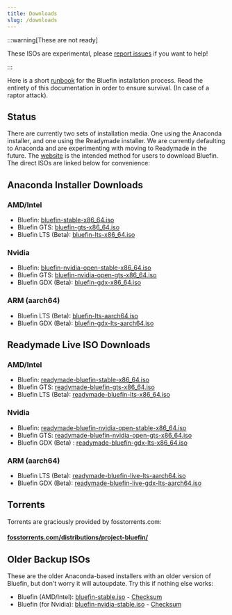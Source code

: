 ```yaml
---
title: Downloads
slug: /downloads
---
```


:::warning[These are not ready]

These ISOs are experimental, please [report issues](https://github.com/ublue-os/titanoboa/issues) if you want to help!

:::

Here is a short [runbook](https://www.pagerduty.com/resources/learn/what-is-a-runbook/) for the Bluefin installation process. Read the entirety of this documentation in order to ensure survival. (In case of a raptor attack).

## Status

There are currently two sets of installation media. One using the Anaconda installer, and one using the Readymade installer. We are currently defaulting to Anaconda and are experimenting with moving to Readymade in the future. The [website](https://projectbluefin.io) is the intended method for users to download Bluefin. The direct ISOs are linked below for convenience:

## Anaconda Installer Downloads

### AMD/Intel

- Bluefin: [bluefin-stable-x86_64.iso](https://download.projectbluefin.io/bluefin-stable-x86_64.iso)
- Bluefin GTS: [bluefin-gts-x86_64.iso](https://download.projectbluefin.io/bluefin-gts-x86_64.iso)
- Bluefin LTS (Beta): [bluefin-lts-x86_64.iso](https://download.projectbluefin.io/bluefin-lts-x86_64.iso)

### Nvidia

- Bluefin: [bluefin-nvidia-open-stable-x86_64.iso](https://download.projectbluefin.io/bluefin-nvidia-open-stable-x86_64.iso)
- Bluefin GTS: [bluefin-nvidia-open-gts-x86_64.iso](https://download.projectbluefin.io/bluefin-nvidia-open-gts-x86_64.iso)
- Bluefin GDX (Beta): [bluefin-gdx-x86_64.iso](https://download.projectbluefin.io/bluefin-gdx-lts-x86_64.iso)

### ARM (aarch64)

- Bluefin LTS (Beta): [bluefin-lts-aarch64.iso](https://download.projectbluefin.io/bluefin-lts-aarch64.iso)
- Bluefin GDX (Beta): [bluefin-gdx-lts-aarch64.iso](https://download.projectbluefin.io/bluefin-gdx-lts-aarch64.iso)

## Readymade Live ISO Downloads

### AMD/Intel

- Bluefin: [readymade-bluefin-stable-x86_64.iso](https://download.projectbluefin.io/readymade-bluefin-stable-x86_64.iso)
- Bluefin GTS: [readymade-bluefin-gts-x86_64.iso](https://download.projectbluefin.io/readymade-bluefin-gts-x86_64.iso)
- Bluefin LTS (Beta): [readymade-bluefin-lts-x86_64.iso](https://download.projectbluefin.io/readymade-bluefin-lts-x86_64.iso)

### Nvidia

- Bluefin: [readymade-bluefin-nvidia-open-stable-x86_64.iso](https://download.projectbluefin.io/readymade-bluefin-nvidia-open-stable-x86_64.iso)
- Bluefin GTS: [readymade-bluefin-nvidia-open-gts-x86_64.iso](https://download.projectbluefin.io/readymade-bluefin-nvidia-open-gts-x86_64.iso)
- Bluefin GDX (Beta) : [readymade-bluefin-gdx-lts-x86_64.iso](https://download.projectbluefin.io/readymade-bluefin-gdx-lts-x86_64.iso)

### ARM (aarch64)

- Bluefin LTS (Beta): [readymade-bluefin-live-lts-aarch64.iso](https://download.projectbluefin.io/readymade-bluefin-lts-aarch64.iso)
- Bluefin GDX (Beta): [readymade-bluefin-live-gdx-lts-aarch64.iso](https://download.projectbluefin.io/readymade-bluefin-gdx-lts-aarch64.iso)

## Torrents

Torrents are graciously provided by fosstorrents.com:

#### [fosstorrents.com/distributions/project-bluefin/](https://fosstorrents.com/distributions/project-bluefin/)

## Older Backup ISOs

These are the older Anaconda-based installers with an older version of Bluefin, but don't worry it will autoupdate. Try this if nothing else works:

- Bluefin (AMD/Intel): [bluefin-stable.iso](https://projectbluefin.dev/bluefin-stable.iso) - [Checksum](https://projectbluefin.dev/bluefin-stable.iso-CHECKSUM)
- Bluefin (for Nvidia):  [bluefin-nvidia-stable.iso](https://projectbluefin.dev/bluefin-nvidia-stable.iso) - [Checksum](https://projectbluefin.dev/bluefin-nvidia-stable.iso-CHECKSUM)

